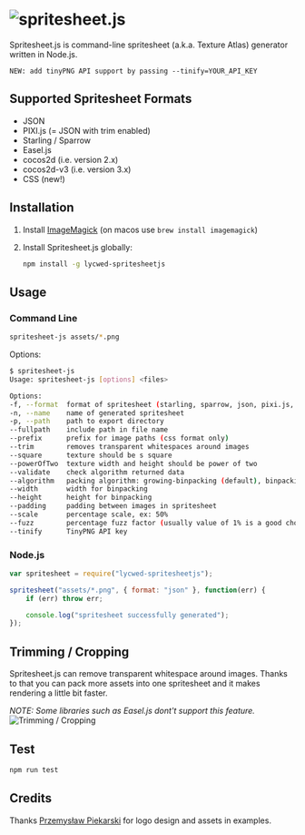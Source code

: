 # ![spritesheet.js](http://i.imgur.com/RcHZ2qZ.png)

Spritesheet.js is command-line spritesheet (a.k.a. Texture Atlas) generator written in Node.js.

`NEW: add tinyPNG API support by passing --tinify=YOUR_API_KEY`

## Supported Spritesheet Formats

* JSON
* PIXI.js (= JSON with trim enabled)
* Starling / Sparrow
* Easel.js
* cocos2d (i.e. version 2.x)
* cocos2d-v3 (i.e. version 3.x)
* CSS (new!)

## Installation

1. Install [ImageMagick](http://www.imagemagick.org/) (on macos use `brew install imagemagick`)
2. Install Spritesheet.js globally:

    ```bash
    npm install -g lycwed-spritesheetjs
    ```

## Usage

### Command Line

```bash
spritesheet-js assets/*.png
```

Options:

```bash
$ spritesheet-js
Usage: spritesheet-js [options] <files>

Options:
-f, --format  format of spritesheet (starling, sparrow, json, pixi.js, easel.js, cocos2d)                                                          [default: "json"]
-n, --name    name of generated spritesheet                                                                                                        [default: "spritesheet"]
-p, --path    path to export directory                                                                                                             [default: "."]
--fullpath    include path in file name                                                                                                            [default: false]
--prefix      prefix for image paths (css format only)                                                                                             [default: ""]
--trim        removes transparent whitespaces around images                                                                                        [default: false]
--square      texture should be s square                                                                                                           [default: false]
--powerOfTwo  texture width and height should be power of two                                                                                      [default: false]
--validate    check algorithm returned data                                                                                                        [default: false]
--algorithm   packing algorithm: growing-binpacking (default), binpacking (requires passing --width and --height options), vertical or horizontal  [default: "growing-binpacking"]
--width       width for binpacking                                                                                                                 [default: null]
--height      height for binpacking                                                                                                                [default: null]
--padding     padding between images in spritesheet                                                                                                [default: 0]
--scale       percentage scale, ex: 50%                                                                                                            [default: null]
--fuzz        percentage fuzz factor (usually value of 1% is a good choice)                                                                        [default: null]
--tinify      TinyPNG API key                                                                                                                      [default: null]

```

### Node.js

```javascript
var spritesheet = require("lycwed-spritesheetjs");

spritesheet("assets/*.png", { format: "json" }, function(err) {
    if (err) throw err;

    console.log("spritesheet successfully generated");
});
```

## Trimming / Cropping

Spritesheet.js can remove transparent whitespace around images. Thanks to that you can pack more assets into one spritesheet and it makes rendering a little bit faster.

_NOTE: Some libraries such as Easel.js dont't support this feature._
![Trimming / Cropping](http://i.imgur.com/76OokJU.png)

## Test

```bash
npm run test
```

## Credits

Thanks [Przemysław Piekarski](http://www.behance.net/piekarski) for logo design and assets in examples.